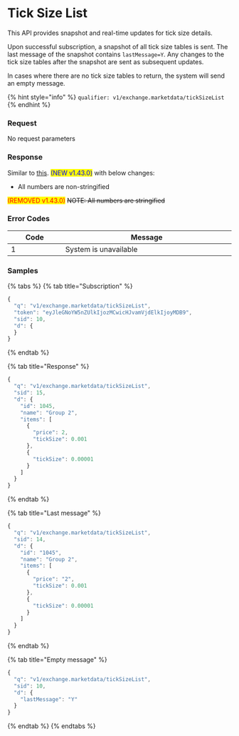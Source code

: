 # Tick Size List

This API provides snapshot and real-time updates for tick size details.&#x20;

Upon successful subscription, a snapshot of all tick size tables is sent. The last message of the snapshot contains `lastMessage=Y`. Any changes to the tick size tables after the snapshot are sent as subsequent updates.

In cases where there are no tick size tables to return, the system will send an empty message.

{% hint style="info" %}
`qualifier: v1/exchange.marketdata/tickSizeList`
{% endhint %}

### **Request**

No request parameters



### **Response**

Similar to [this](https://documenter.getpostman.com/view/6229811/TzCV3jcq#701e3523-7014-42ad-b20d-244b695b1039). <mark style="color:blue;">(NEW v1.43.0)</mark> with below changes:

* All numbers are non-stringified

<mark style="color:red;">(REMOVED v1.43.0)</mark> ~~NOTE: All numbers are stringified~~&#x20;

### **Error Codes**

<table><thead><tr><th width="150">Code</th><th width="554.4285714285713">Message</th></tr></thead><tbody><tr><td>1</td><td>System is unavailable</td></tr></tbody></table>



### **Samples**

{% tabs %}
{% tab title="Subscription" %}
```javascript
{
  "q": "v1/exchange.marketdata/tickSizeList",
  "token": "eyJleGNoYW5nZUlkIjozMCwicHJvamVjdElkIjoyMDB9",
  "sid": 10,
  "d": {
  }
}
```
{% endtab %}

{% tab title="Response" %}
```javascript
{
  "q": "v1/exchange.marketdata/tickSizeList",
  "sid": 15,
  "d": {
    "id": 1045,
    "name": "Group 2",
    "items": [
      {
        "price": 2,
        "tickSize": 0.001
      },
      {
        "tickSize": 0.00001
      }
    ]
  }
}
```
{% endtab %}

{% tab title="Last message" %}
```javascript
{
  "q": "v1/exchange.marketdata/tickSizeList",
  "sid": 14,
  "d": {
    "id": "1045",
    "name": "Group 2",
    "items": [
      {
        "price": "2",
        "tickSize": 0.001
      },
      {
        "tickSize": 0.00001
      }
    ]
  }
}
```
{% endtab %}

{% tab title="Empty message" %}
```javascript
{
  "q": "v1/exchange.marketdata/tickSizeList",
  "sid": 10,
  "d": {
    "lastMessage": "Y"
  }
}
```
{% endtab %}
{% endtabs %}





